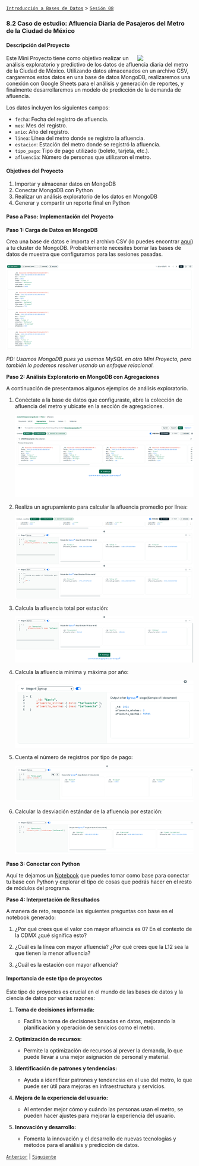 [`Introducción a Bases de Datos`](../../README.md) > [`Sesión 08`](../README.md)

### 8.2 Caso de estudio: Afluencia Diaria de Pasajeros del Metro de la Ciudad de México 

#### Descripción del Proyecto

<img src="https://encrypted-tbn0.gstatic.com/images?q=tbn:ANd9GcRK7V8TeIRJ7iPJSZLffBUUfLQV2rFBG-d2xwSJAU9jug&s" align=right width=30%>

Este Mini Proyecto tiene como objetivo realizar un análisis exploratorio y predictivo de los datos de afluencia diaria del metro de la Ciudad de México. Utilizando datos almacenados en un archivo CSV, cargaremos estos datos en una base de datos MongoDB, realizaremos una conexión con Google Sheets para el análisis y generación de reportes, y finalmente desarrollaremos un modelo de predicción de la demanda de afluencia.

Los datos incluyen los siguientes campos:

- `fecha`: Fecha del registro de afluencia.
- `mes`: Mes del registro.
- `anio`: Año del registro.
- `linea`: Línea del metro donde se registro la afluencia.
- `estacion`: Estación del metro donde se registró la afluencia.
- `tipo_pago`: Tipo de pago utilizado (boleto, tarjeta, etc.).
- `afluencia`: Número de personas que utilizaron el metro.

#### Objetivos del Proyecto

1. Importar y almacenar datos en MongoDB
2. Conectar MongoDB con Python
3. Realizar un análisis exploratorio de los datos en MongoDB
5. Generar y compartir un reporte final en Python

#### Paso a Paso: Implementación del Proyecto

**Paso 1: Carga de Datos en MongoDB**

Crea una base de datos e importa el archivo CSV (lo puedes encontrar [aquí](https://datos.cdmx.gob.mx/dataset/afluencia-diaria-del-metro-cdmx)) a tu cluster de MongoDB. Probablemente necesites borrar las bases de datos de muestra que configuramos para las sesiones pasadas.

![img](../imagenes/img01.png)

*PD: Usamos MongoDB pues ya usamos MySQL en otro Mini Proyecto, pero también lo podemos resolver usando un enfoque relacional.*

**Paso 2: Análisis Exploratorio en MongoDB con Agregaciones**

A continuación de presentamos algunos ejemplos de análisis exploratorio.

1. Conéctate a la base de datos que configuraste, abre la colección de afluencia del metro y ubicate en la sección de agregaciones.

	![img](../imagenes/img02.png)

2. Realiza un agrupamiento para calcular la afluencia promedio por línea:

	![img](../imagenes/img03.png)

3. Calcula la afluencia total por estación:

	![img](../imagenes/img04.png)

4. Calcula la afluencia mínima y máxima por año:

	![img](../imagenes/img05.png)

5. Cuenta el número de registros por tipo de pago:

	![img](../imagenes/img06.png)

6. Calcular la desviación estándar de la afluencia por estación:

	![img](../imagenes/img07.png)

**Paso 3: Conectar con Python**

Aquí te dejamos un [Notebook](../archivos/AnálisisSencilloMetro.ipynb) que puedes tomar como base para conectar tu base con Python y explorar el tipo de cosas que podrás hacer en el resto de módulos del programa.

**Paso 4: Interpretación de Resultados**

A manera de reto, responde las siguientes preguntas con base en el notebook generado:

1. ¿Por qué crees que el valor con mayor afluencia es 0? En el contexto de la CDMX ¿qué significa esto?

2. ¿Cuál es la línea con mayor afluencia? ¿Por qué crees que la L12 sea la que tienen la menor afluencia?

3. ¿Cuál es la estación con mayor afluencia?

#### Importancia de este tipo de proyectos

Este tipo de proyectos es crucial en el mundo de las bases de datos y la ciencia de datos por varias razones:

1. **Toma de decisiones informada:**
	- Facilita la toma de decisiones basadas en datos, mejorando la planificación y operación de servicios como el metro.


2. **Optimización de recursos:**
	- Permite la optimización de recursos al prever la demanda, lo que puede llevar a una mejor asignación de personal y material.

3. **Identificación de patrones y tendencias:**
	- Ayuda a identificar patrones y tendencias en el uso del metro, lo que puede ser útil para mejoras en infraestructura y servicios.


4. **Mejora de la experiencia del usuario:**
	- Al entender mejor cómo y cuándo las personas usan el metro, se pueden hacer ajustes para mejorar la experiencia del usuario.


5. **Innovación y desarrollo:**
	- Fomenta la innovación y el desarrollo de nuevas tecnologías y métodos para el análisis y predicción de datos.


[`Anterior`](../tema01/reto01/README.md) | [`Siguiente`](#)
